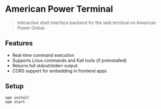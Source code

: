 # American Power Terminal

> Interactive shell interface backend for the web terminal on American Power Global.

## Features

- Real-time command execution
- Supports Linux commands and Kali tools (if preinstalled)
- Returns full stdout/stderr output
- CORS support for embedding in frontend apps

## Setup

```bash
npm install
npm start
